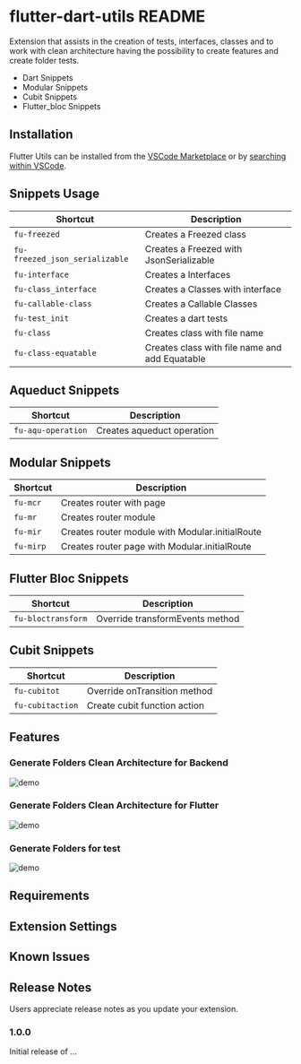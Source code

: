 # flutter-dart-utils README

Extension that assists in the creation of tests, interfaces, classes and to work with clean architecture having the possibility to create features and create folder tests.

* Dart Snippets
* Modular Snippets
* Cubit Snippets
* Flutter_bloc Snippets

## Installation
Flutter Utils can be installed from the [VSCode Marketplace](https://marketplace.visualstudio.com/items?itemName=RodrigoRahman.flutter-dart-utils) or by [searching within VSCode](https://code.visualstudio.com/docs/editor/extension-gallery#_search-for-an-extension).

## Snippets Usage

| Shortcut                         | Description                                          |
| -------------------------------- | ---------------------------------------------------- |
| `fu-freezed`                     | Creates a Freezed class                              |
| `fu-freezed_json_serializable`   | Creates a Freezed with JsonSerializable              |
| `fu-interface`                   | Creates a Interfaces                                 |
| `fu-class_interface`             | Creates a Classes with interface                     |
| `fu-callable-class`              | Creates a Callable Classes                           |
| `fu-test_init`                   | Creates a dart tests                                 |
| `fu-class`                       | Creates class with file name                         |
| `fu-class-equatable`             | Creates class with file name and add Equatable       |

## Aqueduct Snippets

| Shortcut                         | Description                                          |
| -------------------------------- | ---------------------------------------------------- |
| `fu-aqu-operation`               | Creates aqueduct operation                           |


## Modular Snippets

| Shortcut                         | Description                                          |
| -------------------------------- | ---------------------------------------------------- |
| `fu-mcr`                         | Creates router with page                             |
| `fu-mr`                          | Creates router module                                |
| `fu-mir`                         | Creates router module with Modular.initialRoute      |
| `fu-mirp`                        | Creates router page with Modular.initialRoute        |

## Flutter Bloc Snippets

| Shortcut                         | Description                                          |
| -------------------------------- | ---------------------------------------------------- |
| `fu-bloctransform`               | Override transformEvents method                      |


## Cubit Snippets

| Shortcut                         | Description                                          |
| -------------------------------- | ---------------------------------------------------- |
| `fu-cubitot`                     | Override onTransition method                         |
| `fu-cubitaction`                 | Create cubit function action                         |


## Features

### Generate Folders Clean Architecture for Backend
![demo](https://raw.githubusercontent.com/rodrigorahman/flutter-dart-utils-vscode/master/clean-example.gif)

### Generate Folders Clean Architecture for Flutter
![demo](https://raw.githubusercontent.com/rodrigorahman/flutter-dart-utils-vscode/master/clean_generate_flutter.gif)

### Generate Folders for test
![demo](https://raw.githubusercontent.com/rodrigorahman/flutter-dart-utils-vscode/master/generate_folder_test_flutter.gif)


## Requirements


## Extension Settings


## Known Issues


## Release Notes

Users appreciate release notes as you update your extension.

### 1.0.0

Initial release of ...
